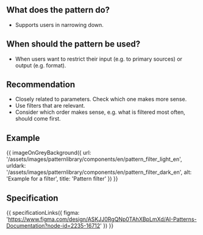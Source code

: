 ## What does the pattern do?
* Supports users in narrowing down. 

## When should the pattern be used?
* When users want to restrict their input (e.g. to primary sources) or output (e.g. format). 



## Recommendation
* Closely related to parameters. Check which one makes more sense.
* Use filters that are relevant. 
* Consider which order makes sense, e.g. what is filtered most often, should come first. 



## Example
{{ imageOnGreyBackground({
  url: '/assets/images/patternlibrary/components/en/pattern_filter_light_en',
  urldark: '/assets/images/patternlibrary/components/en/pattern_filter_dark_en',
  alt: 'Example for a filter',
  title: 'Pattern filter'
}) }}

## Specification
{{ specificationLinks({
  figma: 'https://www.figma.com/design/ASKJJ0RgQNp0TAhXBpLmXd/AI-Patterns-Documentation?node-id=2235-16712'
}) }}